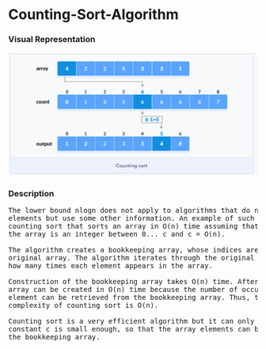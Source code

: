 # Counting-Sort-Algorithm
### Visual Representation
![](algo.png)
### Description
<pre>
The lower bound nlogn does not apply to algorithms that do not compare array
elements but use some other information. An example of such an algorithm is
counting sort that sorts an array in O(n) time assuming that every element in
the array is an integer between 0... c and c = O(n).

The algorithm creates a bookkeeping array, whose indices are elements of the
original array. The algorithm iterates through the original array and calculates
how many times each element appears in the array.

Construction of the bookkeeping array takes O(n) time. After this, the sorted
array can be created in O(n) time because the number of occurrences of each
element can be retrieved from the bookkeeping array. Thus, the total time
complexity of counting sort is O(n).

Counting sort is a very efficient algorithm but it can only be used when the
constant c is small enough, so that the array elements can be used as indices in
the bookkeeping array.
</pre>
